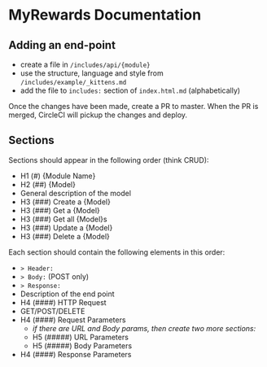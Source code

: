 # MyRewards Documentation

## Adding an end-point
- create a file in `/includes/api/{module}`
- use the structure, language and style from `/includes/example/_kittens.md` 
- add the file to `includes:` section of `index.html.md` (alphabetically)

Once the changes have been made, create a PR to master. When the PR is merged, CircleCI will pickup the changes and deploy.

## Sections

Sections should appear in the following order (think CRUD):

- H1 (#) {Module Name}
- H2 (##) {Model}
- General description of the model
- H3 (###) Create a {Model}
- H3 (###) Get a {Model}
- H3 (###) Get all {Model}s
- H3 (###) Update a {Model}
- H3 (###) Delete a {Model}

Each section should contain the following elements in this order:

- `> Header:`
- `> Body:` (POST only)
- `> Response:` 
- Description of the end point
- H4 (####) HTTP Request
- GET/POST/DELETE
- H4 (####) Request Parameters 
  - _if there are URL and Body params, then create two more sections:_
  - H5 (#####) URL Parameters 
  - H5 (#####) Body Parameters
- H4 (####) Response Parameters
 

